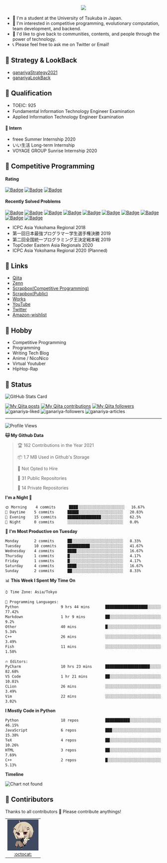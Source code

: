 <!-- 
```bash
$ docker run --rm ganariya/ganariya:ascii

  __ _  __ _ _ __   __ _ _ __(_)_   _  __ _
 / _` |/ _` | '_ \ / _` | '__| | | | |/ _` |
| (_| | (_| | | | | (_| | |  | | |_| | (_| |
 \__, |\__,_|_| |_|\__,_|_|  |_|\__, |\__,_|
 |___/                          |___/

``` -->

<div align="center">
  <img src="https://media1.tenor.com/images/231ed5e3ad49ebbfd3770031cc1b3f75/tenor.gif?itemid=7432079"/>
</div>

- 🏫 I'm a student at the University of Tsukuba in Japan.
- 🌱 I'm interested in competitive programming, evolutionary computation, team development, and backend.
- 💖 I'd like to give back to communities, contents, and people through the power of technology.
- 📞 Please feel free to ask me on Twitter or Email!

## 🐾 Strategy & LookBack

- [ganariyaStrategy2021](https://docs.google.com/presentation/d/1K4m_vTmV9x2ZvDPesYVIBST0K_h1jNjBMLhQwkdlSCQ)
- [ganariyaLookBack](https://drive.google.com/drive/folders/16P73HK-dLVChC2ivkYosRIY9bT6VXmaC?usp=sharing)

## 🐾 Qualification

- TOEIC: 925
- Fundamental Information Technology Engineer Examination　
- Applied Information Technology Engineer Examination

#### 🐾 Intern

- freee Summer Internship 2020
- いい生活 Long-term Internship
- VOYAGE GROUP Sunrise Internship 2020

## 🐾 Competitive Programming

#### Rating

[![Badge](https://cp-logo.vercel.app/atcoder/ganariya2525)](https://atcoder.jp/users/ganariya2525) [![Badge](https://cp-logo.vercel.app/codeforces/ganariya)](https://codeforces.com/profile/ganariya) [![Badge](https://cp-logo.vercel.app/yukicoder/ganariya)](https://yukicoder.me/users/3037)

<!--START_SECTION:custom_action-->
#### Recently Solved Problems
[![Badge](https://img.shields.io/static/v1?label=ABC189D%20400&message=AC&color=brightgreen)](https://atcoder.jp/contests/abc189/submissions/19664775)
[![Badge](https://img.shields.io/static/v1?label=ABC189C%20300&message=AC&color=brightgreen)](https://atcoder.jp/contests/abc189/submissions/19664613)
[![Badge](https://img.shields.io/static/v1?label=ABC189B%20200&message=AC&color=brightgreen)](https://atcoder.jp/contests/abc189/submissions/19664337)
[![Badge](https://img.shields.io/static/v1?label=ABC189A%20100&message=AC&color=brightgreen)](https://atcoder.jp/contests/abc189/submissions/19664307)
[![Badge](https://img.shields.io/static/v1?label=KEYENCE2021C%20500&message=AC&color=brightgreen)](https://atcoder.jp/contests/keyence2021/submissions/19487375)
[![Badge](https://img.shields.io/static/v1?label=KEYENCE2021C%200&message=TLE&color=yellow)](https://atcoder.jp/contests/keyence2021/submissions/19487341)
[![Badge](https://img.shields.io/static/v1?label=KEYENCE2021B%20400&message=AC&color=brightgreen)](https://atcoder.jp/contests/keyence2021/submissions/19487213)
[![Badge](https://img.shields.io/static/v1?label=KEYENCE2021B%200&message=RE&color=yellow)](https://atcoder.jp/contests/keyence2021/submissions/19487198)
[![Badge](https://img.shields.io/static/v1?label=KEYENCE2021A%20300&message=AC&color=brightgreen)](https://atcoder.jp/contests/keyence2021/submissions/19487045)
[![Badge](https://img.shields.io/static/v1?label=KEYENCE2021B%20400&message=AC&color=brightgreen)](https://atcoder.jp/contests/keyence2021/submissions/19464339)

<!--END_SECTION:custom_action-->

- ICPC Asia Yokohama Regional 2018
- 第一回日本最強プログラマー学生選手権決勝 2019
- 第二回全国統一プログラミング王決定戦本戦 2019
- TopCoder Eastern Asia Regionals 2020
- ICPC Asia Yokohama Regional 2020 (Planned)

## 🐾 Links

- [Qiita](https://qiita.com/ganariya)
- [Zenn](https://zenn.dev/ganariya)
- [Scrapbox(Competitive Programming)](https://scrapbox.io/ganariya-competitive/)
- [Scrapbox(Public)](https://scrapbox.io/ganariya-public/)
- [Works](https://ganariya.github.io/works/)
- [YouTube](https://www.youtube.com/channel/UCPTKMrRhOSf30v59Ktbpl1A)
- [Twitter](https://twitter.com/ganariya)
- [Amazon-wishlist](https://www.amazon.co.jp/hz/wishlist/ls/7297J1ZN3DSH)

## 🐾 Hobby

- Competitive Programming
- Programming
- Writing Tech Blog
- Anime / NicoNico
- Virtual Youtuber
- HipHop-Rap

## 🐾 Status

![GitHub Stats Card](https://github-readme-stats.vercel.app/api?username=Ganariya&count_private=true&show_icons=true&theme=dracula)


[![My Qiita posts](https://qiita-badge.apiapi.app/s/ganariya/posts.svg)](http://qiita.com/ganariya) 
[![My Qiita contributions](https://qiita-badge.apiapi.app/s/ganariya/contributions.svg)](http://qiita.com/ganariya) [![My Qiita followers](https://qiita-badge.apiapi.app/s/ganariya/followers.svg)](http://qiita.com/ganariya)  
![ganariya-liked](https://zenn-badge.ganariya.vercel.app/ganariya/liked)
![ganariya-followers](https://zenn-badge.ganariya.vercel.app/ganariya/followers)
![ganariya-articles](https://zenn-badge.ganariya.vercel.app/ganariya/articles)

---

<!--START_SECTION:waka-->
![Profile Views](http://img.shields.io/badge/Profile%20Views-82-blue)

**🐱 My Github Data** 

> 🏆 162 Contributions in the Year 2021
 > 
> 📦 1.7 MB Used in Github's Storage 
 > 
> 🚫 Not Opted to Hire
 > 
> 📜 31 Public Repositories 
 > 
> 🔑 14 Private Repositories  
 > 
**I'm a Night 🦉** 

```text
🌞 Morning    4 commits      ████░░░░░░░░░░░░░░░░░░░░░   16.67% 
🌆 Daytime    5 commits      █████░░░░░░░░░░░░░░░░░░░░   20.83% 
🌃 Evening    15 commits     ███████████████░░░░░░░░░░   62.5% 
🌙 Night      0 commits      ░░░░░░░░░░░░░░░░░░░░░░░░░   0.0%

```
📅 **I'm Most Productive on Tuesday** 

```text
Monday       2 commits      ██░░░░░░░░░░░░░░░░░░░░░░░   8.33% 
Tuesday      10 commits     ██████████░░░░░░░░░░░░░░░   41.67% 
Wednesday    4 commits      ████░░░░░░░░░░░░░░░░░░░░░   16.67% 
Thursday     1 commits      █░░░░░░░░░░░░░░░░░░░░░░░░   4.17% 
Friday       1 commits      █░░░░░░░░░░░░░░░░░░░░░░░░   4.17% 
Saturday     4 commits      ████░░░░░░░░░░░░░░░░░░░░░   16.67% 
Sunday       2 commits      ██░░░░░░░░░░░░░░░░░░░░░░░   8.33%

```


📊 **This Week I Spent My Time On** 

```text
⌚︎ Time Zone: Asia/Tokyo

💬 Programming Languages: 
Python                   9 hrs 44 mins       ███████████████████░░░░░░   77.42% 
Markdown                 1 hr 9 mins         ██░░░░░░░░░░░░░░░░░░░░░░░   9.2% 
Other                    40 mins             █░░░░░░░░░░░░░░░░░░░░░░░░   5.34% 
C++                      26 mins             ░░░░░░░░░░░░░░░░░░░░░░░░░   3.49% 
Fish                     11 mins             ░░░░░░░░░░░░░░░░░░░░░░░░░   1.58%

🔥 Editors: 
PyCharm                  10 hrs 23 mins      ████████████████████░░░░░   82.68% 
VS Code                  1 hr 21 mins        ██░░░░░░░░░░░░░░░░░░░░░░░   10.81% 
CLion                    26 mins             ░░░░░░░░░░░░░░░░░░░░░░░░░   3.49% 
Vim                      22 mins             ░░░░░░░░░░░░░░░░░░░░░░░░░   3.02%

```

**I Mostly Code in Python** 

```text
Python                   18 repos            ███████████░░░░░░░░░░░░░░   46.15% 
JavaScript               6 repos             ███░░░░░░░░░░░░░░░░░░░░░░   15.38% 
TeX                      4 repos             ██░░░░░░░░░░░░░░░░░░░░░░░   10.26% 
HTML                     3 repos             ██░░░░░░░░░░░░░░░░░░░░░░░   7.69% 
C++                      2 repos             █░░░░░░░░░░░░░░░░░░░░░░░░   5.13%

```


**Timeline**

![Chart not found](https://raw.githubusercontent.com/Ganariya/Ganariya/master/charts/bar_graph.png) 


<!--END_SECTION:waka-->

## 🐾 Contiributors

Thanks to all contributors 🎉
Please contribute anythings!

<table>
  <tr>
    <td align="center"><a href="https://github.com/Ganariya"><img src="https://github.com/Ganariya/Ganariya/blob/master/ganariya.png?raw=true" width="100px;" alt="ganariya"/><br /><a href="https://github.com/Ganariya" title="Code">:octocat: </a></a></td>
  </tr>
</table>








